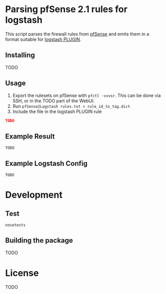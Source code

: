 Parsing pfSense 2.1 rules for logstash
===========================================

This script parses the firewall rules from [pfSense](TODO) and emits them in a format suitable for [logstash PLUGIN](TODO).

Installing
------------
TODO

Usage
---------

1) Export the rulesets on pfSense with `pfctl -vvvsr`. This can be done via SSH, or in the TODO part of the WebUI.
2) Run `pfSense2Logstash rules.txt > rule_id_to_tag.dict`
3) Include the file in the logstash PLUGIN rule
```json
TODO
```

Example Result
----------------

```text
TODO
```

Example Logstash Config
-----------------------
```text
TODO
```

Development
=============

Test
-----
`nosetests`

Building the package
----------------------
TODO

License
========

TODO
